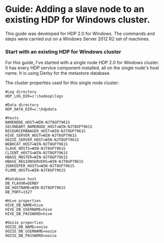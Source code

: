 # Guide: Adding a slave node to an existing HDP for Windows cluster.

This guide was developed for HDP 2.0 for Windows. The commands and steps were 
carried out on a Windows Server 2012 R2 set of machines.

### Start with an existing HDP for Windows cluster

For this guide, I've started with a single node HDP 2.0 for Windows cluster. 
It has every HDP service component installed, all on the single node's host
name. It is using Derby for the metastore database.

The cluster properties used for this single node cluster:

    #Log directory
    HDP_LOG_DIR=c:\hadoop\logs

    #Data directory
    HDP_DATA_DIR=c:\hdpdata

    #hosts
    NAMENODE_HOST=WIN-NJT8GP7961S
    SECONDARY_NAMENODE_HOST=WIN-NJT8GP7961S
    RESOURCEMANAGER_HOST=WIN-NJT8GP7961S
    HIVE_SERVER_HOST=WIN-NJT8GP7961S
    OOZIE_SERVER_HOST=WIN-NJT8GP7961S
    WEBHCAT_HOST=WIN-NJT8GP7961S
    SLAVE_HOSTS=WIN-NJT8GP7961S
    CLIENT_HOSTS=WIN-NJT8GP7961S
    HBASE_MASTER=WIN-NJT8GP7961S
    HBASE_REGIONSERVERS=WIN-NJT8GP7961S
    ZOOKEEPER_HOSTS=WIN-NJT8GP7961S
    FLUME_HOSTS=WIN-NJT8GP7961S

    #Database host
    DB_FLAVOR=DERBY
    DB_HOSTNAME=WIN-NJT8GP7961S
    DB_PORT=1527

    #Hive properties
    HIVE_DB_NAME=hive
    HIVE_DB_USERNAME=hive
    HIVE_DB_PASSWORD=hive

    #Oozie properties
    OOZIE_DB_NAME=oozie
    OOZIE_DB_USERNAME=oozie
    OOZIE_DB_PASSWORD=oozie
  
